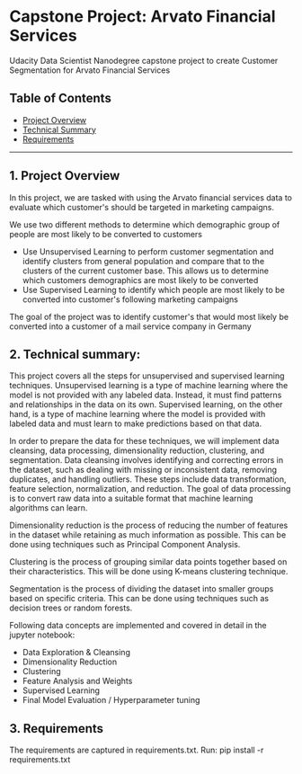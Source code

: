 
# Capstone Project: Arvato Financial Services
Udacity Data Scientist Nanodegree capstone project to create Customer Segmentation for Arvato Financial Services

## Table of Contents

- [Project Overview](#projectoverview)
- [Technical Summary](#technicalsummary)
- [Requirements](#requirements)

***

<a id='projectoverview'></a>

## 1. Project Overview

In this project, we are tasked with using the Arvato financial services data to evaluate which customer's should be targeted in marketing campaigns. 

We use two different methods to determine which demographic group of people are most likely to be converted to customers
* Use Unsupervised Learning to perform customer segmentation and identify clusters from general population and compare that to the clusters of the current customer base. This allows us to determine which customers demographics are most likely to be converted
* Use Supervised Learning to identify which people are most likely to be converted into customer's following marketing campaigns

The goal of the project was to identify customer's that would most likely be converted into a customer of a mail service company in Germany

<a id='technicalsummary'></a>

## 2. Technical summary:

This project covers all the steps for unsupervised and supervised learning techniques. Unsupervised learning is a type of machine learning where the model is not provided with any labeled data. Instead, it must find patterns and relationships in the data on its own. Supervised learning, on the other hand, is a type of machine learning where the model is provided with labeled data and must learn to make predictions based on that data.

In order to prepare the data for these techniques, we will implement data cleansing, data processing, dimensionality reduction, clustering, and segmentation. Data cleansing involves identifying and correcting errors in the dataset, such as dealing with missing or inconsistent data, removing duplicates, and handling outliers. These steps include data transformation, feature selection, normalization, and reduction. The goal of data processing is to convert raw data into a suitable format that machine learning algorithms can learn.

Dimensionality reduction is the process of reducing the number of features in the dataset while retaining as much information as possible. This can be done using techniques such as Principal Component Analysis.

Clustering is the process of grouping similar data points together based on their characteristics. This will be done using K-means clustering technique. 

Segmentation is the process of dividing the dataset into smaller groups based on specific criteria. This can be done using techniques such as decision trees or random forests.

Following data concepts are implemented and covered in detail in the jupyter notebook: 

* Data Exploration & Cleansing
* Dimensionality Reduction
* Clustering
* Feature Analysis and Weights
* Supervised Learning
* Final Model Evaluation / Hyperparameter tuning

## 3. Requirements

The requirements are captured in requirements.txt. 
Run: pip install -r requirements.txt



